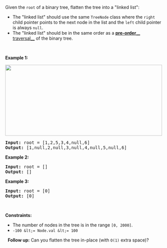 Given the `` root `` of a binary tree, flatten the tree into a "linked list":

*   The "linked list" should use the same `` TreeNode `` class where the `` right `` child pointer points to the next node in the list and the `` left `` child pointer is always `` null ``.
*   The "linked list" should be in the same order as a <a href="https://en.wikipedia.org/wiki/Tree_traversal#Pre-order,_NLR" target="_blank">__pre-order____ traversal__</a> of the binary tree.

&nbsp;

__Example 1:__

<img alt="" src="https://assets.leetcode.com/uploads/2021/01/14/flaten.jpg" style="width: 500px; height: 226px;"/>

<pre>
<strong>Input:</strong> root = [1,2,5,3,4,null,6]
<strong>Output:</strong> [1,null,2,null,3,null,4,null,5,null,6]
</pre>

__Example 2:__

<pre>
<strong>Input:</strong> root = []
<strong>Output:</strong> []
</pre>

__Example 3:__

<pre>
<strong>Input:</strong> root = [0]
<strong>Output:</strong> [0]
</pre>

&nbsp;

__Constraints:__

*   The number of nodes in the tree is in the range `` [0, 2000] ``.
*   `` -100 &lt;= Node.val &lt;= 100 ``

&nbsp;
__Follow up:__ Can you flatten the tree in-place (with `` O(1) `` extra space)?
